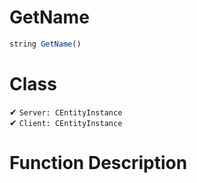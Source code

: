 # GetName
```js
string GetName()
```
# Class
✔ `Server: CEntityInstance`  
✔ `Client: CEntityInstance`  

# Function Description

